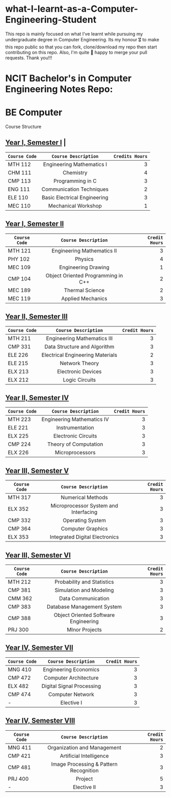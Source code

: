 # what-I-learnt-as-a-Computer-Engineering-Student
This repo is mainly focused on what I've learnt while pursuing my undergraduate degree in Computer Engineering. Its my honour 🎖 to make this repo public so that you can fork,  clone/download my repo then start contributing on this repo. Also, I'm quite 🙂 happy to merge your pull requests. Thank you!!!

# NCIT Bachelor's in Computer Engineering Notes Repo:

# BE Computer
<!-- Bachelor's in Computer Engineering -->
Course Structure

## [Year I, Semester I](https://github.com/KhomZ/what-I-learnt-as-a-Computer-Engineering-Student/tree/main/BE%20Computer/Semester/Sem-I)          |
|`Course Code`    |`Course Description`                    |`Credits Hours`  |
| --------------- |:--------------------------------------:| ---------------:|
| MTH 112         | Engineering Mathematics I              |      3          |
| CHM 111         | Chemistry                              |      4          |
| CMP 113         | Programming in C                       |      3          |
| ENG 111         | Communication Techniques               |      2          |
| ELE 110         | Basic Electrical Engineering           |      3          |
| MEC 110         | Mechanical Workshop                    |      1          |


## [Year I, Semester II](https://github.com/KhomZ/what-I-learnt-as-a-Computer-Engineering-Student/tree/main/BE%20Computer/Semester/Sem-II)
|`Course Code`	|`Course Description`|`Credit Hours`|
| --------------- |:--------------------------------------:| ---------------:|
|MTH 121	    |Engineering Mathematics II|	3|
|PHY 102	    |Physics|	4|
|MEC 109	    |Engineering Drawing|	1|
|CMP 104	    |Object Oriented Programming in C++|	2|
|MEC 189	    |Thermal Science|	2|
|MEC 119	    |Applied Mechanics|	3|


## [Year II, Semester III](https://github.com/KhomZ/what-I-learnt-as-a-Computer-Engineering-Student/tree/main/BE%20Computer/Semester/Sem-III)
|`Course Code`	|`Course Description`	|`Credit Hours`
| --------------- |:--------------------------------------:| ---------------:|
|MTH 211	|Engineering Mathematics III	|3
|CMP 331	|Data Structure and Algorithm	|3
|ELE 226	|Electrical Engineering Materials	|2
|ELE 215	|Network Theory	|3
|ELX 213	|Electronic Devices	|3
|ELX 212	|Logic Circuits	|3


## [Year II, Semester IV](https://github.com/KhomZ/what-I-learnt-as-a-Computer-Engineering-Student/tree/main/BE%20Computer/Semester/Sem-IV)
|`Course Code`	|`Course Description`	|`Credit Hours`
| --------------- |:--------------------------------------:| ---------------:|
MTH 223	|Engineering Mathematics IV	|3
ELE 221	|Instrumentation	|3
ELX 225	|Electronic Circuits	|3
CMP 224	|Theory of Computation	|3
ELX 226	|Microprocessors	|3


## [Year III, Semester V](https://github.com/KhomZ/what-I-learnt-as-a-Computer-Engineering-Student/tree/main/BE%20Computer/Semester/Sem-V)
|`Course Code`	|`Course Description`	|`Credit Hours`
| --------------- |:--------------------------------------:| ---------------:|
MTH 317	|Numerical Methods	|3
ELX 352	|Microprocessor System and Interfacing	|3
CMP 332	|Operating System	|3
CMP 364	|Computer Graphics	|3
ELX 353	|Integrated Digital Electronics	|3


## [Year III, Semester VI](https://github.com/KhomZ/what-I-learnt-as-a-Computer-Engineering-Student/tree/main/BE%20Computer/Semester/Sem-VI)
|`Course Code`	|`Course Description`	|`Credit Hours`
| --------------- |:--------------------------------------:| ---------------:|
MTH 212	|Probability and Statistics	|3
CMP 381	|Simulation and Modeling	|3
CMM 362	|Data Communication	|3
CMP 383	|Database Management System	|3
CMP 388	|Object Oriented Software Engineering	|3
PRJ 300	|MInor Projects	|2


## [Year IV, Semester VII](https://github.com/KhomZ/what-I-learnt-as-a-Computer-Engineering-Student/tree/main/BE%20Computer/Semester/Sem-VII)
|`Course Code`	|`Course Description`	|`Credit Hours`
| --------------- |:--------------------------------------:| ---------------:|
MNG 410	|Engineering Economics	|3
CMP 472	|Computer Architecture	|3
ELX 482	|Digital Signal Processing	|3
CMP 474	|Computer Network	|3
-|Elective I	|3


## [Year IV, Semester VIII](https://github.com/KhomZ/what-I-learnt-as-a-Computer-Engineering-Student/tree/main/BE%20Computer/Semester/Sem-VIII)
|`Course Code`	|`Course Description`	|`Credit Hours`
| --------------- |:--------------------------------------:| ---------------:|
MNG 411	|Organization and Management	|2
CMP 421	|Artificial Intelligence	|3
CMP 481	|Image Processing & Pattern Recognition	|3
PRJ 400	|Project	|5
-|Elective II	|3